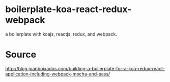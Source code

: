 # boilerplate-koa-react-redux-webpack
a boilerplate with koajs, reactjs, redux, and webpack.

# Source
http://blog.joanboixados.com/building-a-boilerplate-for-a-koa-redux-react-application-including-webpack-mocha-and-sass/
